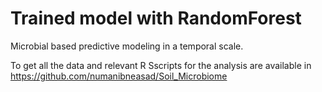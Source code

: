 # Trained model with RandomForest

Microbial based predictive modeling in a temporal scale. 

To get all the data and relevant R Sscripts for the analysis are available in https://github.com/numanibneasad/Soil_Microbiome
